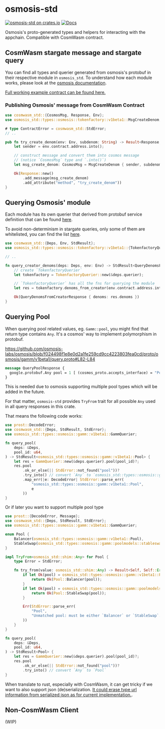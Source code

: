 # osmosis-std

[![osmosis-std on crates.io](https://img.shields.io/crates/v/osmosis-std.svg)](https://crates.io/crates/osmosis-std) [![Docs](https://docs.rs/osmosis-std/badge.svg)](https://docs.rs/osmosis-std)

Osmosis's proto-generated types and helpers for interacting with the appchain. Compatible with CosmWasm contract.

## CosmWasm stargate message and stargate query

You can find all types and querier generated from osmosis's protobuf in their respective module in `osmosis_std`. To understand how each module works, please look at the [osmosis documentation](https://docs.osmosis.zone/osmosis-core/modules).

[Full working example contract can be found here.](https://github.com/osmosis-labs/osmosis-rust/tree/main/examples/cosmwasm/contracts/osmosis-stargate)

### Publishing Osmosis' message from CosmWasm Contract

```rust
use cosmwasm_std::{CosmosMsg, Response, Env};
use osmosis_std::types::osmosis::tokenfactory::v1beta1::MsgCreateDenom;

# type ContractError = cosmwasm_std::StdError;
// ..

pub fn try_create_denom(env: Env, subdenom: String) -> Result<Response, ContractError> {
    let sender = env.contract.address.into();

    // construct message and convert them into cosmos message
    // (notice `CosmosMsg` type and `.into()`)
    let msg_create_denom: CosmosMsg = MsgCreateDenom { sender, subdenom }.into();

    Ok(Response::new()
        .add_message(msg_create_denom)
        .add_attribute("method", "try_create_denom"))
}

```

## Querying Osmosis' module

Each module has its own querier that derived from protobuf service definition that can be found [here](https://github.com/osmosis-labs/osmosis/tree/v12.1.0/proto/osmosis).

To avoid non-determinism in stargate queries, only some of them are whitelisted, you can find the list [here](https://github.com/osmosis-labs/osmosis/blob/v12.1.0/wasmbinding/stargate_whitelist.go).

```rust
use cosmwasm_std::{Deps, Env, StdResult};
use osmosis_std::types::osmosis::tokenfactory::v1beta1::{TokenfactoryQuerier, QueryDenomsFromCreatorResponse};

// ..

fn query_creator_denoms(deps: Deps, env: Env) -> StdResult<QueryDenomsFromCreatorResponse> {
    // create `TokenfactoryQuerier`
    let tokenfactory = TokenfactoryQuerier::new(&deps.querier);

    // `TokenfactoryQuerier` has all the fns for querying the module
    let res = tokenfactory.denoms_from_creator(env.contract.address.into())?;

    Ok(QueryDenomsFromCreatorResponse { denoms: res.denoms })
}
```

## Querying Pool

When querying pool related values, eg. `Gamm::pool`, you might find that return type contains `Any`. It's a cosmos' way to implement polymorphism in protobuf.

https://github.com/osmosis-labs/osmosis/blob/f024498f1e8e0d2a1fe259cd9cc4223803fea0cd/proto/osmosis/gamm/v1beta1/query.proto#L82-L84

```proto
message QueryPoolResponse {
  google.protobuf.Any pool = 1 [ (cosmos_proto.accepts_interface) = "PoolI" ];
}
```

This is needed due to osmosis supporting multiple pool types which will be added in the future.

For that matter, `osmosis-std` provides `TryFrom` trait for all possible `Any` used in all query responses in this crate.

That means the following code works:

```rust
use prost::DecodeError;
use cosmwasm_std::{Deps, StdResult, StdError};
use osmosis_std::types::osmosis::gamm::v1beta1::GammQuerier;

fn query_pool(
    deps: &Deps,
    pool_id: u64,
) -> StdResult<osmosis_std::types::osmosis::gamm::v1beta1::Pool> {
    let res = GammQuerier::new(&deps.querier).pool(pool_id)?;
    res.pool
        .ok_or_else(|| StdError::not_found("pool"))?
        .try_into() // convert `Any` to `osmosis_std::types::osmosis::gamm::v1beta1::Pool`
        .map_err(|e: DecodeError| StdError::parse_err(
            "osmosis_std::types::osmosis::gamm::v1beta1::Pool",
            e
        ))
}
```

Or if later you want to support multiple pool type

```rust
use prost::{DecodeError, Message};
use cosmwasm_std::{Deps, StdResult, StdError};
use osmosis_std::types::osmosis::gamm::v1beta1::GammQuerier;

enum Pool {
    Balancer(osmosis_std::types::osmosis::gamm::v1beta1::Pool),
    StableSwap(osmosis_std::types::osmosis::gamm::poolmodels::stableswap::v1beta1::Pool),
}

impl TryFrom<osmosis_std::shim::Any> for Pool {
    type Error = StdError;

    fn try_from(value: osmosis_std::shim::Any) -> Result<Self, Self::Error> {
        if let Ok(pool) = osmosis_std::types::osmosis::gamm::v1beta1::Pool::decode(value.value.as_slice()) {
            return Ok(Pool::Balancer(pool));
        }
        if let Ok(pool) = osmosis_std::types::osmosis::gamm::poolmodels::stableswap::v1beta1::Pool::decode(value.value.as_slice()) {
            return Ok(Pool::StableSwap(pool));
        }

        Err(StdError::parse_err(
            "Pool",
            "Unmatched pool: must be either `Balancer` or `StableSwap`."
        ))
    }
}

fn query_pool(
    deps: &Deps,
    pool_id: u64,
) -> StdResult<Pool> {
    let res = GammQuerier::new(&deps.querier).pool(pool_id)?;
    res.pool
        .ok_or_else(|| StdError::not_found("pool"))?
        .try_into() // convert `Any` to `Pool`
}
```

When translate to rust, especially with CosmWasm, it can get tricky if we want to also support json (de)serialization. [It could erase type url information from serialized json as for current implementation.](https://github.com/osmosis-labs/osmosis-rust/issues/43).

## Non-CosmWasm Client

(WIP)
